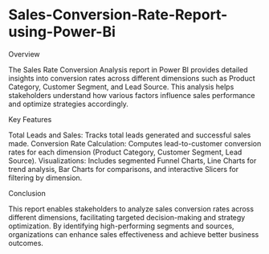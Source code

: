 # Sales-Conversion-Rate-Report-using-Power-Bi

Overview

The Sales Rate Conversion Analysis report in Power BI provides detailed insights into conversion rates across different dimensions such as Product Category, Customer Segment, and Lead Source. This analysis helps stakeholders understand how various factors influence sales performance and optimize strategies accordingly.

Key Features

Total Leads and Sales: Tracks total leads generated and successful sales made.
Conversion Rate Calculation: Computes lead-to-customer conversion rates for each dimension (Product Category, Customer Segment, Lead Source).
Visualizations: Includes segmented Funnel Charts, Line Charts for trend analysis, Bar Charts for comparisons, and interactive Slicers for filtering by dimension.

Conclusion

This report enables stakeholders to analyze sales conversion rates across different dimensions, facilitating targeted decision-making and strategy optimization. By identifying high-performing segments and sources, organizations can enhance sales effectiveness and achieve better business outcomes.
